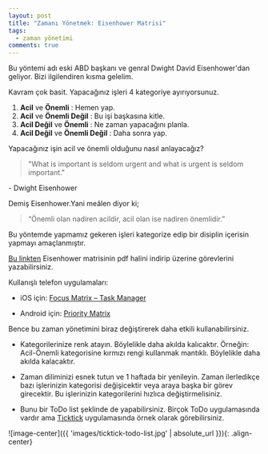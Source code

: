 ```yaml
---
layout: post
title: "Zamanı Yönetmek: Eisenhower Matrisi"
tags:
  - zaman yönetimi
comments: true
---
```



Bu yöntemi adı eski ABD başkanı ve genral Dwight David Eisenhower'dan geliyor.
Bizi ilgilendiren kısma gelelim.

Kavram çok basit. Yapacağınız işleri 4 kategoriye ayırıyorsunuz.

1. **Acil** ve **Önemli** : Hemen yap.
2. **Acil** ve **Önemli Değil** : Bu işi başkasına kitle.
3. **Acil Değil** ve **Önemli** : Ne zaman yapacağını planla.
4. **Acil Değil** ve **Önemli Değil** : Daha sonra yap.

Yapacağınız işin acil ve önemli olduğunu nasıl anlayacağız?

> "What is important is seldom urgent and what is urgent is seldom important."
> 
\- Dwight Eisenhower

Demiş Eisenhower.Yani meâlen diyor ki; 
> “Önemli olan nadiren acildir, acil olan ise nadiren önemlidir.”

Bu yöntemde yapmamız gekeren işleri kategorize edip bir disiplin içerisin yapmayı amaçlanmıştır. 

[Bu linkten](https://www.eisenhower.me/eisenhower-matrix-canvas/) Eisenhower matrisinin pdf halini indirip üzerine görevlerini yazabilirsiniz.

Kullanışlı telefon uygulamaları:

- iOS için: [Focus Matrix – Task Manager](https://apps.apple.com/us/app/focus-matrix-task-manager/id1107872631)

- Android için: [Priority Matrix](https://play.google.com/store/apps/details?id=com.appfluence.prioritymatrix&hl)

Bence bu zaman yönetimini biraz değiştirerek daha etkili kullanabilirsiniz. 
- Kategorilerinize renk atayın. Böylelikle daha akılda kalıcaktır. Örneğin: Acil-Önemli kategorisine kırmızı rengi kullanmak mantıklı. Böylelikle daha akılda kalacaktır.

- Zaman diliminizi esnek tutun ve 1 haftada bir yenileyin. Zaman ilerledikçe bazı işlerinizin kategorisi değişicektir veya araya başka bir görev girecektir. Bu işlerinizin kategorilerini hızlıca değiştirmelisiniz.

- Bunu bir ToDo list şeklinde de yapabilirsiniz. Birçok ToDo uygulamasında vardır ama [Ticktick](https://ticktick.com/) uygulamasında örnek olarak görebilirsiniz.

![image-center]({{ 'images/ticktick-todo-list.jpg' | absolute_url }}){: .align-center}
